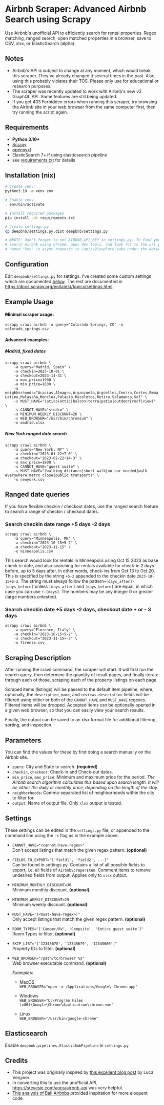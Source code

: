 # Airbnb Scraper: Advanced Airbnb Search using Scrapy

Use Airbnb's unofficial API to efficiently search for rental properties.
Regex matching, ranged search, open matched properties in a browser, save to CSV, xlsx, or ElasticSearch (alpha).

## Notes

- Airbnb's API is subject to change at any moment, which would break this scraper. They've already changed it several
  times in the past. Also, using this probably violates their TOS. Please only use for educational or research purposes.
- The scraper was recently updated to work with Airbnb's new v3 GraphQL API. Some features are still being updated.
- If you get 403 Forbidden errors when running this scraper, try browsing the Airbnb site in your web browser from the
  same computer first, then try running the script again.

## Requirements

* **Python 3.10+**
* [Scrapy](http://scrapy.org/)
* [openpyxl](https://openpyxl.readthedocs.io/en/default/#installation)
* ElasticSearch 7+ if using elasticsearch pipeline
* see [requirements.txt](requirements.txt) for details

## Installation (nix)

```bash
# Create venv
python3.10 -m venv env

# Enable venv
. env/bin/activate

# Install required packages
pip install -Ur requirements.txt

# Create settings.py
cp deepbnb/settings.py.dist deepbnb/settings.py

# @NOTE: Don't forget to set AIRBNB_API_KEY in settings.py. To find your API key, 
# search Airbnb using Chrome, open dev tools, and look for to the url parameter  
# named "key" in async requests to /api/v2/explore_tabs under the Network tab.
```

## Configuration

Edit `deepbnb/settings.py` for settings. I've created some custom settings which are
documented [below](https://github.com/digital-engineering/airbnb-scraper#settings). The rest are documented
in https://docs.scrapy.org/en/latest/topics/settings.html.

## Example Usage

#### Minimal scraper usage:

    scrapy crawl airbnb -a query="Colorado Springs, CO" -o colorado_springs.csv

#### Advanced examples:

##### Madrid, fixed dates

```
scrapy crawl airbnb \
    -a query="Madrid, Spain" \
    -a checkin=2023-10-01 \
    -a checkout=2023-11-31 \
    -a max_price=1900 \
    -a min_price=1800 \
    -a neighborhoods="Acacias,Almagro,Arganzuela,Argüelles,Centro,Cortes,Embajadores,Imperial,Jerónimos,La Latina,Malasaña,Moncloa,Palacio,Recoletos,Retiro,Salamanca,Sol" \
    -s MUST_HAVE="(atico|attic|balcon|terra|patio|outdoor|roof|view)" \
    -s CANNOT_HAVE="studio" \
    -s MINIMUM_WEEKLY_DISCOUNT=20 \
    -s WEB_BROWSER="/usr/bin/chromium" \
    -o madrid.xlsx
```

##### New York ranged date search

```
scrapy crawl airbnb \
    -a query="New York, NY" \
    -a checkin="2023-01-22+7-0" \
    -a checkout="2023-02-22+14-3" \
    -a max_price=1800 \
    -s CANNOT_HAVE="guest suite" \
    -s MUST_HAVE="(walking distance|short walk|no car needed|walk everywhere|metro close|public transport)" \
    -o newyork.csv
```

## Ranged date queries

If you have flexible checkin / checkout dates, use the ranged search feature to search a range of checkin / checkout
dates.

### Search checkin date range +5 days -2 days

    scrapy crawl airbnb \
        -a query="Minneapolis, MN" \
        -a checkin="2023-10-15+5-2" \
        -a checkout="2023-11-15" \
        -o minneapolis.csv

This search would look for rentals in Minneapolis using Oct 15 2023 as base check-in date, and also searching for
rentals available for check-in 2 days before, up to 5 days after. In other words, check-ins from Oct 13 to Oct 20. This
is specified by the string `+5-2` appended to the checkin date `2023-10-15+5-2`. The string must always follow the
pattern`+[days_after]-[days_before]` unless `[days_after]` and `[days_before]` are equal, in which case you can
use `+-[days]`. The numbers may be any integer 0 or greater (large numbers untested).

### Search checkin date +5 days -2 days, checkout date + or - 3 days

    scrapy crawl airbnb \
        -a query="Florence, Italy" \
        -a checkin="2023-10-15+5-2" \
        -a checkout="2023-11-15+-3" \
        -o firenze.csv

## Scraping Description

After running the crawl command, the scraper will start. It will first run the
search query, then determine the quantity of result pages, and finally iterate
through each of those, scraping each of the property listings on each page.

Scraped items (listings) will be passed to the default item pipeline, where,
optionally, the `description`, `name`, and `reviews.description` fields will
be filtered using either or both of the `CANNOT_HAVE` and `MUST_HAVE` regexes.
Filtered items will be dropped. Accepted items can be optionally opened in a
given web browser, so that you can easily view your search results.

Finally, the output can be saved to an xlsx format file for additional
filtering, sorting, and inspection.

## Parameters

You can find the values for these by first doing a search manually on the
Airbnb site.

* `query`: City and State to search. **(required)**
* `checkin`, `checkout`: Check-in and Check-out dates.
* `min_price`, `max_price`: Minimum and maximum price for the period.
  *The Airbnb search algorithm calculates this based upon search length.
  It will be either the daily or monthly price, depending on the length
  of the stay.*
* `neighborhoods`: Comma-separated list of neighborhoods within the city
  to filter for.
* `output`: Name of output file. Only `xlsx` output is tested.

## Settings

These settings can be edited in the `settings.py` file, or appended to the
command line using the `-s` flag as in the example above.

* `CANNOT_HAVE="<cannot-have-regex>"`  
  Don't accept listings that match the given regex pattern.
  **(optional)**


* `FIELDS_TO_EXPORT="['field1', 'field2', ...]"`  
  Can be found in settings.py. Contains a list of all possible fields to
  export, i.e. all fields of `AirbnbScraperItem`. Comment items to
  remove undesired fields from output. Applies only to `xlsx` output.


* `MINIMUM_MONTHLY_DISCOUNT=30`  
  Minimum monthly discount.
  **(optional)**


* `MINIMUM_WEEKLY_DISCOUNT=25`  
  Minimum weekly discount.
  **(optional)**


* `MUST_HAVE="(<must-have-regex>)"`  
  Only accept listings that match the given regex pattern.
  **(optional)**


* `ROOM_TYPES="['Camper/RV', 'Campsite', 'Entire guest suite']"`  
  Room Types to filter.
  **(optional)**


* `SKIP_LIST="['12345678', '12345679', '12345680']"`  
  Property IDs to filter.
  **(optional)**


* `WEB_BROWSER="/path/to/browser %s"`  
  Web browser executable command. **(optional)**

  *Examples*:
    - MacOS  
      `WEB_BROWSER="open -a /Applications/Google\ Chrome.app"`

    - Windows  
      `WEB_BROWSER="C:\Program Files (x86)\Google\Chrome\Application\chrome.exe"`

    - Linux  
      `WEB_BROWSER="/usr/bin/google-chrome"`

## Elasticsearch

Enable `deepbnb.pipelines.ElasticBnbPipeline` in `settings.py`

## Credits

- This project was originally inspired by [this excellent blog post](http://www.verginer.eu/blog/web-scraping-airbnb/)
  by Luca Verginer.
- In converting this to use the unofficial API, https://stevesie.com/apps/airbnb-api was very helpful.
- [This analysis of Bali Airbnbs](https://github.com/daben/m2851-prac1) provided inspiration for more eloquent code.
